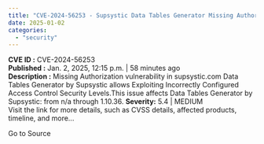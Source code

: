 ```yaml
---
title: "CVE-2024-56253 - Supsystic Data Tables Generator Missing Authorization Vulnerability"
date: 2025-01-02
categories: 
  - "security"
---
```


**CVE ID :** CVE-2024-56253  
**Published :** Jan. 2, 2025, 12:15 p.m. | 58 minutes ago  
**Description :** Missing Authorization vulnerability in supsystic.com Data Tables Generator by Supsystic allows Exploiting Incorrectly Configured Access Control Security Levels.This issue affects Data Tables Generator by Supsystic: from n/a through 1.10.36. 
**Severity:** 5.4 | MEDIUM  
Visit the link for more details, such as CVSS details, affected products, timeline, and more...

Go to Source
